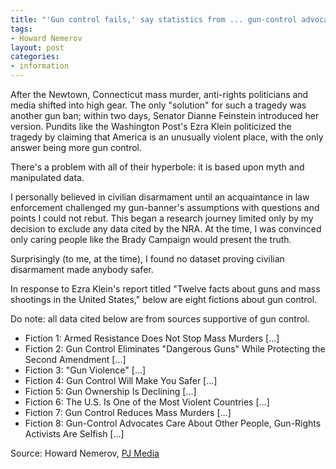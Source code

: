 ```yaml
---
title: "'Gun control fails,' say statistics from ... gun-control advocates"
tags:
- Howard Nemerov
layout: post
categories:
- information
---
```


After the Newtown, Connecticut mass murder, anti-rights politicians and media shifted into high gear. The only "solution" for such a tragedy was another gun ban; within two days, Senator Dianne Feinstein introduced her version. Pundits like the Washington Post's Ezra Klein politicized the tragedy by claiming that America is an unusually violent place, with the only answer being more gun control.

There's a problem with all of their hyperbole: it is based upon myth and manipulated data.

I personally believed in civilian disarmament until an acquaintance in law enforcement challenged my gun-banner's assumptions with questions and points I could not rebut. This began a research journey limited only by my decision to exclude any data cited by the NRA. At the time, I was convinced only caring people like the Brady Campaign would present the truth.

Surprisingly (to me, at the time), I found no dataset proving civilian disarmament made anybody safer.

In response to Ezra Klein's report titled "Twelve facts about guns and mass shootings in the United States," below are eight fictions about gun control.

Do note: all data cited below are from sources supportive of gun control.

- Fiction 1: Armed Resistance Does Not Stop Mass Murders \[...\]
- Fiction 2: Gun Control Eliminates "Dangerous Guns" While Protecting the Second Amendment \[...\]
- Fiction 3: "Gun Violence" \[...\]
- Fiction 4: Gun Control Will Make You Safer \[...\]
- Fiction 5: Gun Ownership Is Declining \[...\]
- Fiction 6: The U.S. Is One of the Most Violent Countries \[...\]
- Fiction 7: Gun Control Reduces Mass Murders \[...\]
- Fiction 8: Gun-Control Advocates Care About Other People, Gun-Rights Activists Are Selfish \[...\]

Source: Howard Nemerov, [PJ Media](https://pjmedia.com/blog/gun-control-fails-say-statistics-from-gun-control-advocates/)
